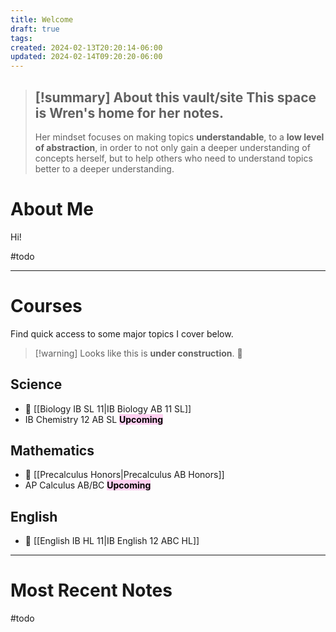 ```yaml
---
title: Welcome
draft: true
tags: 
created: 2024-02-13T20:20:14-06:00
updated: 2024-02-14T09:20:20-06:00
---
```


> [!summary] About this vault/site
> This space is Wren's home for her notes. 
> ---
> Her mindset focuses on making topics **understandable**, to a  **low level of abstraction**, in order to not only gain a deeper understanding of concepts herself, but to help others who need to understand topics better to a deeper understanding. 

# About Me

Hi!

#todo

---

# Courses

Find quick access to some major topics I cover below.

> [!warning]  Looks like this is **under construction**. 🤷 

## Science

- 🔗 [[Biology IB SL 11|IB Biology AB 11 SL]]
- IB Chemistry 12 AB SL <mark style="background: #FFB8EBA6;">**Upcoming**</mark>

## Mathematics

- 🔗 [[Precalculus Honors|Precalculus AB Honors]]
- AP Calculus AB/BC <mark style="background: #FFB8EBA6;">**Upcoming**</mark>

## English

- 🔗 [[English IB HL 11|IB English 12 ABC HL]]

---

# Most Recent Notes

#todo